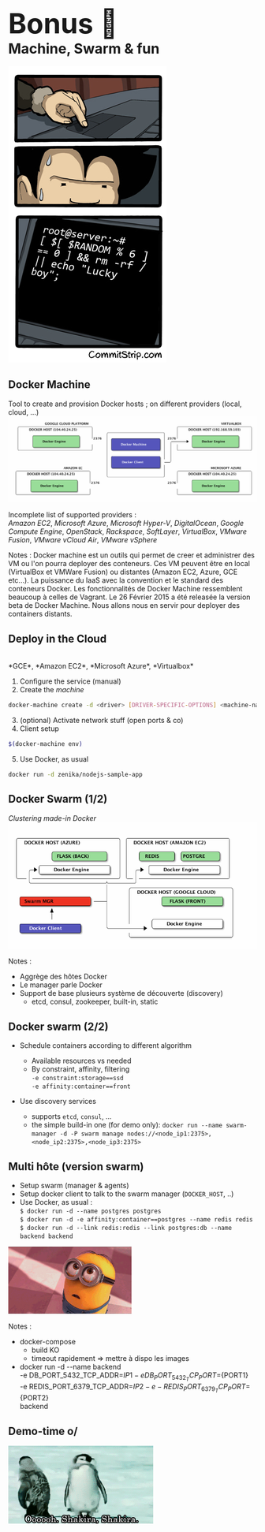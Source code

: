 # <span style="font-size: 2em;"><span style="font-weight: bold;">Bonus</span> 🐳</span> <br/> Machine, Swarm & fun

![](ressources/roulette-russe.jpg)



## Docker Machine

Tool to create and provision Docker hosts ; on different providers (local, cloud, …)
![](ressources/dockermachine.png)

Incomplete list of supported providers : <br/>
*Amazon EC2*, *Microsoft Azure*, *Microsoft Hyper-V*, *DigitalOcean*, *Google Compute Engine*, *OpenStack*, *Rackspace*, *SoftLayer*, *VirtualBox*, *VMware Fusion*, *VMware vCloud Air*, *VMware vSphere*

Notes :
Docker machine est un outils qui permet de creer et administrer des VM ou l'on pourra deployer des conteneurs. Ces VM peuvent être en local (VirtualBox et VMWare Fusion) ou distantes (Amazon EC2, Azure, GCE etc...). La puissance du IaaS avec la convention et le standard des conteneurs Docker. 
Les fonctionnalités de Docker Machine ressemblent beaucoup à celles de Vagrant. 
Le 26 Février 2015 a été releasée la version beta de Docker Machine.
Nous allons nous en servir pour deployer des containers distants.



## Deploy in the Cloud
<br/>
*GCE*, *Amazon EC2*, *Microsoft Azure*, *Virtualbox*<br/>

1. Configure the service (manual)
2. Create the *machine*
```bash
docker-machine create -d <driver> [DRIVER-SPECIFIC-OPTIONS] <machine-name>
```
3. (optional) Activate network stuff (open ports & co)
4. Client setup
```bash
$(docker-machine env)
```
5. Use Docker, as usual
```bash
docker run -d zenika/nodejs-sample-app
```



## Docker Swarm (1/2)

*Clustering made-in Docker*
![](ressources/multihost-swarm.png)


Notes :
- Aggrège des hôtes Docker
- Le manager parle Docker
- Support de base plusieurs système de découverte (discovery)
    - etcd, consul, zookeeper, built-in, static




## Docker swarm (2/2)

- Schedule containers according to different algorithm
  - Available resources vs needed
  - By constraint, affinity, filtering<br/>
    ``-e constraint:storage==ssd``<br/>
    ``-e affinity:container==front``

- Use discovery services
    - supports ``etcd``, ``consul``, …
    - the simple build-in one (for demo only):
    ``docker run --name swarm-manager -d -P swarm manage nodes://<node_ip1:2375>,<node_ip2:2375>,<node_ip3:2375>``




## Multi hôte (version swarm)

- Setup swarm (manager & agents)
- Setup docker client to talk to the swarm manager (``DOCKER_HOST``, ..)
- Use Docker, as usual :
<br/>``$ docker run -d --name postgres postgres``
<br/>``$ docker run -d -e affinity:container==postgres --name redis redis``
<br/>``$ docker run -d --link redis:redis --link postgres:db --name backend backend``

![](ressources/giphy_minions1.gif)

Notes :
- docker-compose
    - build KO
    - timeout rapidement => mettre à dispo les images
- docker run -d --name backend \
  -e DB_PORT_5432_TCP_ADDR=${IP1} -e DB_PORT_5432_TCP_PORT=${PORT1} \
  -e REDIS_PORT_6379_TCP_ADDR=${IP2} -e -REDIS_PORT_6379_TCP_PORT=${PORT2} \
  backend



## Demo-time o/

![](ressources/giphy_penguin_shakira.gif)


